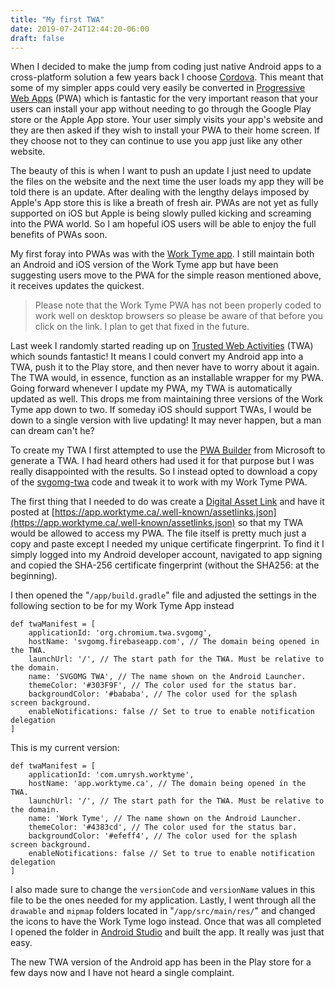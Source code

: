 ```yaml
---
title: "My first TWA"
date: 2019-07-24T12:44:20-06:00
draft: false
---
```


When I decided to make the jump from coding just native Android apps to a cross-platform solution a few years back I choose [Cordova](https://cordova.apache.org). This meant that some of my simpler apps could very easily be converted in [Progressive Web Apps](https://en.wikipedia.org/wiki/Progressive_web_applications) (PWA) which is fantastic for the very important reason that your users can install your app without needing to go through the Google Play store or the Apple App store. Your user simply visits your app's website and they are then asked if they wish to install your PWA to their home screen. If they choose not to they can continue to use you app just like any other website.

The beauty of this is when I want to push an update I just need to update the files on the website and the next time the user loads my app they will be told there is an update. After dealing with the lengthy delays imposed by Apple's App store this is like a breath of fresh air. PWAs are not yet as fully supported on iOS but Apple is being slowly pulled kicking and screaming into the PWA world. So I am hopeful iOS users will be able to enjoy the full benefits of PWAs soon.

My first foray into PWAs was with the [Work Tyme app](https://app.worktyme.ca). I still maintain both an Android and iOS version of the Work Tyme app but have been suggesting users move to the PWA for the simple reason mentioned above, it receives updates the quickest.

>Please note that the Work Tyme PWA has not been properly coded to work well on desktop browsers so please be aware of that before you click on the link. I plan to get that fixed in the future.

Last week I randomly started reading up on [Trusted Web Activities](https://developers.google.com/web/updates/2019/02/using-twa) (TWA) which sounds fantastic! It means I could convert my Android app into a TWA, push it to the Play store, and then never have to worry about it again. The TWA would, in essence, function as an installable wrapper for my PWA. Going forward whenever I update my PWA, my TWA is automatically updated as well. This drops me from maintaining three versions of the Work Tyme app down to two. If someday iOS should support TWAs, I would be down to a single version with live updating! It may never happen, but a man can dream can't he?

To create my TWA I first attempted to use the [PWA Builder](https://www.pwabuilder.com) from Microsoft to generate a TWA. I had heard others had used it for that purpose but I was really disappointed with the results. So I instead opted to download a copy of the [svgomg-twa](https://github.com/GoogleChromeLabs/svgomg-twa) code and tweak it to work with my Work Tyme PWA.

The first thing that I needed to do was create a [Digital Asset Link](https://developers.google.com/digital-asset-links/v1/getting-started) and have it posted at [https://app.worktyme.ca/.well-known/assetlinks.json](https://app.worktyme.ca/.well-known/assetlinks.json) so that my TWA would be allowed to access my PWA. The file itself is pretty much just a copy and paste except I needed my unique certificate fingerprint. To find it I simply logged into my Android developer account, navigated to app signing and copied the SHA-256 certificate fingerprint (without the SHA256: at the beginning).

I then opened the "`/app/build.gradle`" file and adjusted the settings in the following section to be for my Work Tyme App instead

```
def twaManifest = [
    applicationId: 'org.chromium.twa.svgomg',
    hostName: 'svgomg.firebaseapp.com', // The domain being opened in the TWA.
    launchUrl: '/', // The start path for the TWA. Must be relative to the domain.
    name: 'SVGOMG TWA', // The name shown on the Android Launcher.
    themeColor: '#303F9F', // The color used for the status bar.
    backgroundColor: '#bababa', // The color used for the splash screen background.
    enableNotifications: false // Set to true to enable notification delegation
]
```

This is my current version:

```
def twaManifest = [
    applicationId: 'com.umrysh.worktyme',
    hostName: 'app.worktyme.ca', // The domain being opened in the TWA.
    launchUrl: '/', // The start path for the TWA. Must be relative to the domain.
    name: 'Work Tyme', // The name shown on the Android Launcher.
    themeColor: '#4383cd', // The color used for the status bar.
    backgroundColor: '#efeff4', // The color used for the splash screen background.
    enableNotifications: false // Set to true to enable notification delegation
]
```

I also made sure to change the `versionCode` and `versionName` values in this file to be the ones needed for my application. Lastly, I went through all the `drawable` and `mipmap` folders located in "`/app/src/main/res/`" and changed the icons to have the Work Tyme logo instead. Once that was all completed I opened the folder in [Android Studio](https://developer.android.com/studio/) and built the app. It really was just that easy.

The new TWA version of the Android app has been in the Play store for a few days now and I have not heard a single complaint.